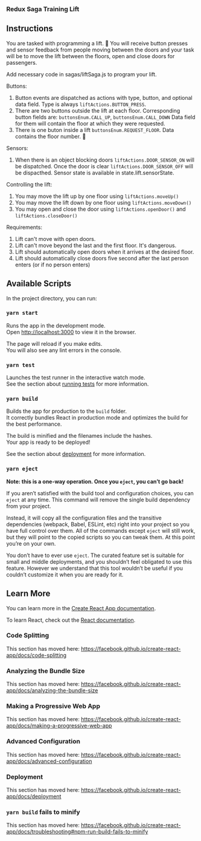 ### Redux Saga Training Lift

## Instructions

You are tasked with programming a lift. 🙂
You will receive button presses and sensor feedback from people moving between the doors and your task will be to move the lift between the floors, open and close doors for passengers.

Add necessary code in sagas/liftSaga.js to program your lift.

Buttons:
1. Button events are dispatched as actions with type, button, and optional data field. Type is always `liftActions.BUTTON_PRESS`.
2. There are two buttons outside the lift at each floor.
Corresponding button fields are: `buttonsEnum.CALL_UP`, `buttonsEnum.CALL_DOWN`
Data field for them will contain the floor at which they were requested.
3. There is one buton inside a lift `buttonsEnum.REQUEST_FLOOR`. Data contains the floor number. 🙂

Sensors:
1. When there is an object blocking doors `liftActions.DOOR_SENSOR_ON` will be dispatched.
Once the door is clear `liftActions.DOOR_SENSOR_OFF` will be dispacthed.
Sensor state is available in state.lift.sensorState.

Controlling the lift:
1. You may move the lift up by one floor using `liftActions.moveUp()`
2. You may move the lift down by one floor using `liftActions.moveDown()`
3. You may open and close the door using `liftActions.openDoor()` and `liftActions.closeDoor()`

Requirements:
1. Lift can't move with open doors.
2. Lift can't move beyond the last and the first floor. It's dangerous.
3. Lift should automatically open doors when it arrives at the desired floor.
4. Lift should automatically close doors five second after the last person enters (or if no person enters)

## Available Scripts

In the project directory, you can run:

### `yarn start`

Runs the app in the development mode.<br />
Open [http://localhost:3000](http://localhost:3000) to view it in the browser.

The page will reload if you make edits.<br />
You will also see any lint errors in the console.

### `yarn test`

Launches the test runner in the interactive watch mode.<br />
See the section about [running tests](https://facebook.github.io/create-react-app/docs/running-tests) for more information.

### `yarn build`

Builds the app for production to the `build` folder.<br />
It correctly bundles React in production mode and optimizes the build for the best performance.

The build is minified and the filenames include the hashes.<br />
Your app is ready to be deployed!

See the section about [deployment](https://facebook.github.io/create-react-app/docs/deployment) for more information.

### `yarn eject`

**Note: this is a one-way operation. Once you `eject`, you can’t go back!**

If you aren’t satisfied with the build tool and configuration choices, you can `eject` at any time. This command will remove the single build dependency from your project.

Instead, it will copy all the configuration files and the transitive dependencies (webpack, Babel, ESLint, etc) right into your project so you have full control over them. All of the commands except `eject` will still work, but they will point to the copied scripts so you can tweak them. At this point you’re on your own.

You don’t have to ever use `eject`. The curated feature set is suitable for small and middle deployments, and you shouldn’t feel obligated to use this feature. However we understand that this tool wouldn’t be useful if you couldn’t customize it when you are ready for it.

## Learn More

You can learn more in the [Create React App documentation](https://facebook.github.io/create-react-app/docs/getting-started).

To learn React, check out the [React documentation](https://reactjs.org/).

### Code Splitting

This section has moved here: https://facebook.github.io/create-react-app/docs/code-splitting

### Analyzing the Bundle Size

This section has moved here: https://facebook.github.io/create-react-app/docs/analyzing-the-bundle-size

### Making a Progressive Web App

This section has moved here: https://facebook.github.io/create-react-app/docs/making-a-progressive-web-app

### Advanced Configuration

This section has moved here: https://facebook.github.io/create-react-app/docs/advanced-configuration

### Deployment

This section has moved here: https://facebook.github.io/create-react-app/docs/deployment

### `yarn build` fails to minify

This section has moved here: https://facebook.github.io/create-react-app/docs/troubleshooting#npm-run-build-fails-to-minify
